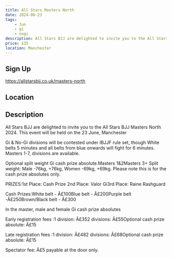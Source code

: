 ```yaml
---
title: All Stars Masters North
date: 2024-06-23
tags:
    - Jun
    - gi 
    - nogi 
description: All Stars BJJ are delighted to invite you to the All Stars BJJ Masters North 2024. This event will be held on the 23 June, Manchester.
price: £35
location: Manchester
---
```

## Sign Up
https://allstarsbjj.co.uk/masters-north

## Location


## Description
All Stars BJJ are delighted to invite you to the All Stars BJJ Masters North 2024. This event will be held on the 23 June, Manchester

Gi & No-Gi divisions will be contested under IBJJF rule set, though White belts 5 minutes and all belts from blue onwards will fight for 6 minutes.
Masters 1-7, divisions are available.

Optional split weight Gi cash prize absolute.Masters 1&2Masters 3+
Split weight: Male -76kg, +76kg, Women -69kg, +69kg.
Please note this is for the cash prize absolutes only.

PRIZES:1st Place: Cash Prize 2nd Place: Valor Gi3rd Place: Raine Rashguard

Cash Prizes:White belt - Â£100Blue belt - Â£200Purple belt -Â£250Brown/Black belt - Â£300

In the master, male and female Gi cash prize absolutes

Early registration fees :1 division: Â£352 divisions: Â£55Optional cash prize absolute: Â£15

Late registration fees
:1 division: Â£482 divisions: Â£68Optional cash prize absolute: Â£15

Spectator fee: Â£5 payable at the door only.